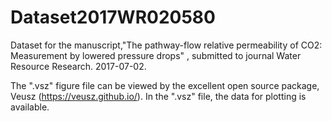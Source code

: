 # Dataset2017WR020580
Dataset for the manuscript,"The pathway-flow relative permeability of CO2: Measurement by lowered pressure drops" , submitted to journal Water Resource Research. 2017-07-02.

The ".vsz" figure file can be viewed by the excellent open source package, Veusz (https://veusz.github.io/). 
In the ".vsz" file, the data for plotting is available. 
